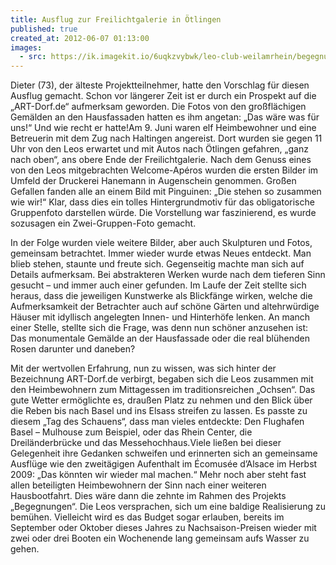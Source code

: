 ```yaml
---
title: Ausflug zur Freilichtgalerie in Ötlingen
published: true
created_at: 2012-06-07 01:13:00
images:
  - src: https://ik.imagekit.io/6uqkzvybwk/leo-club-weilamrhein/begegnungen/39-01.jpg
---
```


Dieter (73), der älteste Projektteilnehmer, hatte den Vorschlag für diesen Ausflug gemacht. Schon vor längerer Zeit ist er durch ein Prospekt auf die „ART-Dorf.de“ aufmerksam geworden. Die Fotos von den großflächigen Gemälden an den Hausfassaden hatten es ihm angetan: „Das wäre was für uns!“ Und wie recht er hatte!Am 9. Juni waren elf Heimbewohner und eine Betreuerin mit dem Zug nach Haltingen angereist. Dort wurden sie gegen 11 Uhr von den Leos erwartet und mit Autos nach Ötlingen gefahren, „ganz nach oben“, ans obere Ende der Freilichtgalerie. Nach dem Genuss eines von den Leos mitgebrachten Welcome-Apéros wurden die ersten Bilder im Umfeld der Druckerei Hanemann in Augenschein genommen. Großen Gefallen fanden alle an einem Bild mit Pinguinen: „Die stehen so zusammen wie wir!“ Klar, dass dies ein tolles Hintergrundmotiv für das obligatorische Gruppenfoto darstellen würde. Die Vorstellung war faszinierend, es wurde sozusagen ein Zwei-Gruppen-Foto gemacht.

In der Folge wurden viele weitere Bilder, aber auch Skulpturen und Fotos, gemeinsam betrachtet. Immer wieder wurde etwas Neues entdeckt. Man blieb stehen, staunte und freute sich. Gegenseitig machte man sich auf Details aufmerksam. Bei abstrakteren Werken wurde nach dem tieferen Sinn gesucht – und immer auch einer gefunden. Im Laufe der Zeit stellte sich heraus, dass die jeweiligen Kunstwerke als Blickfänge wirken, welche die Aufmerksamkeit der Betrachter auch auf schöne Gärten und altehrwürdige Häuser mit idyllisch angelegten Innen- und Hinterhöfe lenken. An manch einer Stelle, stellte sich die Frage, was denn nun schöner anzusehen ist: Das monumentale Gemälde an der Hausfassade oder die real blühenden Rosen darunter und daneben?

Mit der wertvollen Erfahrung, nun zu wissen, was sich hinter der Bezeichnung ART-Dorf.de verbirgt, begaben sich die Leos zusammen mit den Heimbewohnern zum Mittagessen im traditionsreichen „Ochsen“. Das gute Wetter ermöglichte es, draußen Platz zu nehmen und den Blick über die Reben bis nach Basel und ins Elsass streifen zu lassen. Es passte zu diesem „Tag des Schauens“, dass man vieles entdeckte: Den Flughafen Basel – Mulhouse zum Beispiel, oder das Rhein Center, die Dreiländerbrücke und das Messehochhaus.Viele ließen bei dieser Gelegenheit ihre Gedanken schweifen und erinnerten sich an gemeinsame Ausflüge wie den zweitägigen Aufenthalt im Écomusée d’Alsace im Herbst 2009: „Das könnten wir wieder mal machen.“ Mehr noch aber steht fast allen beteiligten Heimbewohnern der Sinn nach einer weiteren Hausbootfahrt. Dies wäre dann die zehnte im Rahmen des Projekts „Begegnungen“. Die Leos versprachen, sich um eine baldige Realisierung zu bemühen. Vielleicht wird es das Budget sogar erlauben, bereits im September oder Oktober dieses Jahres zu Nachsaison-Preisen wieder mit zwei oder drei Booten ein Wochenende lang gemeinsam aufs Wasser zu gehen.
